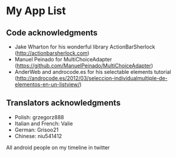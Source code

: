 # My App List

## Code acknowledgments

* Jake Wharton for his wonderful library ActionBarSherlock (http://actionbarsherlock.com)
* Manuel Peinado for MultiChoiceAdapter (https://github.com/ManuelPeinado/MultiChoiceAdapter)
* AnderWeb and androcode.es for his selectable elements tutorial (http://androcode.es/2012/03/seleccion-individualmultiple-de-elementos-en-un-listview/)

## Translators acknowledgments

* Polish: grzegorz888 
* Italian and French: Valie
* German: Grisoo21
* Chinese: niu541412

All android people on my timeline in twitter
